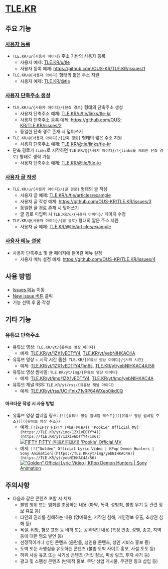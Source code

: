 # [TLE.KR](https://tle.kr)

## 주요 기능

### [사용자 등록](https://github.com/OUS-KR/TLE.KR/issues/new?template=01-user-register-by-issue.yml)

- `TLE.KR/u/{사용자 아이디}` 주소 기반의 사용자 등록
  - 사용자 예제: [TLE.KR/u/tle](https://tle.kr/u/tle)
  - 사용자 등록 예제: https://github.com/OUS-KR/TLE.KR/issues/1
- `TLE.KR/@{사용자 아이디}` 형태의 짧은 주소 지원
  - 사용자 예제: [TLE.KR/@tle](https://tle.kr/@tle)

### [사용자 단축주소 생성](https://github.com/OUS-KR/TLE.KR/issues/new?template=02-user-short-url-register-by-issue.yml)

- `TLE.KR/u/{사용자 아이디}/{단축 경로}` 형태의 단축주소 생성
  - 사용자 단축주소 예제: [TLE.KR/u/tle/links/tle-kr](https://tle.kr/u/tle/links/tle-kr)
  - 사용자 단축주소 등록 예제: https://github.com/OUS-KR/TLE.KR/issues/2
  - 동일한 단축 경로 존재 시 덮어쓰기
- `TLE.KR/@{사용자 아이디}/{단축 경로}` 형태의 짧은 주소 지원
  - 사용자 단축주소 예제: [TLE.KR/@tle/links/tle-kr](https://tle.kr/@tle/links/tle-kr)
- 단축 경로가 `links`로 시작하면 `TLE.KR/@{사용자 아이디}/!{links를 제외한 단축 경로}` 형태로 생략 가능
  - 사용자 단축주소 예제: [TLE.KR/@tle/!tle-kr](https://tle.kr/@tle/!tle-kr)

### [사용자 글 작성](https://github.com/OUS-KR/TLE.KR/issues/new?template=03-user-article-writing-by-issue.yml)

- `TLE.KR/u/{사용자 아이디}/{글 경로}` 형태의 글 작성
  - 사용자 글 예제: [TLE.KR/u/tle/articles/example](https://tle.kr/u/tle/articles/example)
  - 사용자 글 작성 예제: https://github.com/OUS-KR/TLE.KR/issues/3
  - 동일한 글 경로 존재 시 덮어쓰기
  - 글 경로 미입력 시 `TLE.KR/u/{사용자 아이디}/` 페이지 수정
- `TLE.KR/@{사용자 아이디}/{글 경로}` 형태의 짧은 주소 지원
  - 사용자 글 예제: [TLE.KR/@tle/articles/example](https://tle.kr/@tle/articles/example)
 
### [사용자 메뉴 설정](https://github.com/OUS-KR/TLE.KR/issues/new?template=04-user-menu-setting-by-issue.yml)

- 사용자 단축주소 및 글 페이지에 들어갈 메뉴 설정
  - 사용자 메뉴 설정 예제: https://github.com/OUS-KR/TLE.KR/issues/4

## 사용 방법

- [Issues 메뉴](https://github.com/OUS-KR/TLE.KR/issues) 이동
- [New issue 버튼](https://github.com/OUS-KR/TLE.KR/issues/new/choose) 클릭
- 기능 선택 후 폼 작성

## 기타 기능

### 유튜브 단축주소

- 유튜브 영상: `TLE.KR/yt/{유튜브 영상 아이디}`
  - 예제: [TLE.KR/yt/1ZX1vEDTfY4](https://tle.kr/yt/1ZX1vEDTfY4), [TLE.KR/yt/yebNIHKAC4A](https://tle.kr/yt/yebNIHKAC4A)
- 유튜브 영상 + 시작 시간 옵션: `TLE.KR/{유튜브 영상 아이디}/{시작 시간}`
  - 예제: [TLE.KR/yt/1ZX1vEDTfY4/1m6s](https://tle.kr/yt/1ZX1vEDTfY4/1m6s), [TLE.KR/yt/yebNIHKAC4A/56](https://tle.kr/yt/yebNIHKAC4A/56)
- 유튜브 영상 썸네일: `TLE.KR/yt/img/{유튜브 영상 아이디}`
  - 예제: [TLE.KR/yt/img/1ZX1vEDTfY4](https://tle.kr/yt/img/1ZX1vEDTfY4), [TLE.KR/yt/img/yebNIHKAC4A](https://tle.kr/yt/img/yebNIHKAC4A)
- 유튜브 채널 RSS: `TLE.KR/yt/rss/{유튜브 채널 아이디}`
  - 예제: [TLE.KR/yt/rss/UC-Fnix71vRP64WXeo0ikd0Q](https://tle.kr/yt/rss/UC-Fnix71vRP64WXeo0ikd0Q)

#### 마크다운 작성 시 사용 방법

- 유튜브 영상 썸네일 링크: `[![{유튜브 영상 썸네일 텍스트}]({유튜브 영상 썸네일 주소})]({유튜브 영상 주소})`
  - 예제: `[![FIFTY FIFTY (피프티피프티) 'Pookie' Official MV](https://TLE.KR/yt/img/1ZX1vEDTfY4)](https://TLE.KR/yt/1ZX1vEDTfY4/1m6s)`
  [![FIFTY FIFTY (피프티피프티) 'Pookie' Official MV](https://TLE.KR/yt/img/1ZX1vEDTfY4)](https://TLE.KR/yt/1ZX1vEDTfY4/1m6s)
  - 예제: `[![“Golden” Official Lyric Video | KPop Demon Hunters | Sony Animation](https://TLE.KR/yt/img/yebNIHKAC4A)](https://TLE.KR/yt/yebNIHKAC4A/56)`
  [![“Golden” Official Lyric Video | KPop Demon Hunters | Sony Animation](https://TLE.KR/yt/img/yebNIHKAC4A)](https://TLE.KR/yt/yebNIHKAC4A/56)

## 주의사항

- 다음과 같은 콘텐츠 포함 시 제재
  - 불법 행위 또는 범죄를 조장하는 내용 (마약, 폭력, 성범죄, 불법 무기 등 관련 정보 유포 등)
  - 타인의 권리를 침해하는 내용 (명예훼손, 저작권 침해, 개인정보 유출, 초상권 침해 등)
  - 욕설, 비방, 혐오 표현 등 비하 또는 공격적인 내용 (특정 인종, 성별, 종교, 지역 등에 대한 혐오 발언 등)
  - 선정적이거나 성인 콘텐츠 (음란물, 성인용 콘텐츠, 성인 서비스 홍보 등)
  - 도박 또는 사행심을 유도하는 콘텐츠 (불법 도박 사이트 홍보, 사설 토토 등)
  - 허위 사실 유포 또는 사기성 콘텐츠 (거짓 정보, 피싱 링크, 투자 사기 등)
  - 광고 및 스팸성 콘텐츠 (반복적 홍보, 무단 상업 게시물, 무관한 링크 삽입 등)